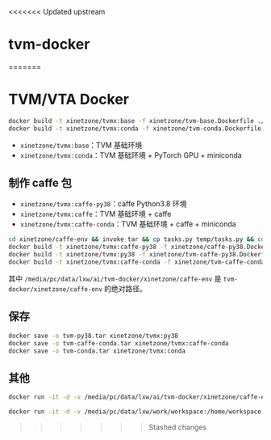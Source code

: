 <<<<<<< Updated upstream
# tvm-docker
=======
# TVM/VTA Docker

```bash
docker build -t xinetzone/tvmx:base -f xinetzone/tvm-base.Dockerfile ./xinetzone --no-cache
docker build -t xinetzone/tvmx:conda -f xinetzone/tvm-conda.Dockerfile ./xinetzone --no-cache
```

- `xinetzone/tvmx:base`：TVM 基础环境
- `xinetzone/tvmx:conda`：TVM 基础环境 + PyTorch GPU + miniconda


## 制作 caffe 包

- `xinetzone/tvmx:caffe-py38`：caffe Python3.8 环境
- `xinetzone/tvmx:caffe`：TVM 基础环境 + caffe
- `xinetzone/tvmx:caffe-conda`：TVM 基础环境 + caffe + miniconda

```bash
cd xinetzone/caffe-env && invoke tar && cp tasks.py temp/tasks.py && cd ../..
docker build -t xinetzone/tvmx:caffe-py38 -f xinetzone/caffe-py38.Dockerfile ./xinetzone --no-cache
docker build -t xinetzone/tvmx:py38 -f xinetzone/tvm-caffe-py38.Dockerfile ./xinetzone
docker build -t xinetzone/tvmx:caffe-conda -f xinetzone/tvm-caffe-conda.Dockerfile ./xinetzone --no-cache
```

其中 `/media/pc/data/lxw/ai/tvm-docker/xinetzone/caffe-env` 是 `tvm-docker/xinetzone/caffe-env` 的绝对路径。

## 保存

```bash
docker save -o tvm-py38.tar xinetzone/tvmx:py38
docker save -o tvm-caffe-conda.tar xinetzone/tvmx:caffe-conda
docker save -o tvm-conda.tar xinetzone/tvmx:conda
```

## 其他

```bash
docker run -it -d -v /media/pc/data/lxw/ai/tvm-docker/xinetzone/caffe-env:/data xinetzone/tvmx:py38
```

```bash
docker run -it -d -v /media/pc/data/lxw/work/workspace:/home/workspace -v /media/pc/data/lxw/home:/media/pc/data/lxw/home -v /media/pc/data/board/arria10/lxw/npu_user_demos:/home/workspace/npu_user_demos xinetzone/tvmx:caffe-conda
```
>>>>>>> Stashed changes
